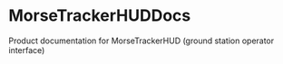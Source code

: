 # MorseTrackerHUDDocs

Product documentation for MorseTrackerHUD (ground station operator interface)